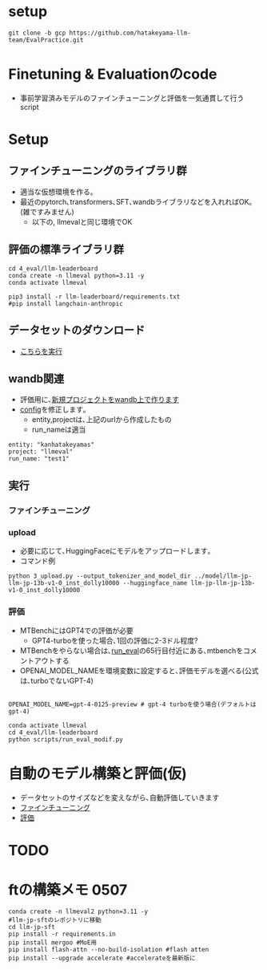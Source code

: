 # setup
~~~
git clone -b gcp https://github.com/hatakeyama-llm-team/EvalPractice.git
~~~

# Finetuning & Evaluationのcode
- 事前学習済みモデルのファインチューニングと評価を一気通貫して行うscript

# Setup
## ファインチューニングのライブラリ群
- 適当な仮想環境を作る｡
- 最近のpytorch､transformers､SFT､wandbライブラリなどを入れればOK｡(雑ですみません)
  - 以下の, llmevalと同じ環境でOK

## 評価の標準ライブラリ群
~~~
cd 4_eval/llm-leaderboard
conda create -n llmeval python=3.11 -y
conda activate llmeval

pip3 install -r llm-leaderboard/requirements.txt
#pip install langchain-anthropic
~~~

## データセットのダウンロード
- [こちらを実行](./3_finetune/1_prepare_inst_dataset.py)


## wandb関連
- 評価用に､[新規プロジェクトをwandb上で作ります](https://wandb.ai/new-project)
- [config](./4_eval/llm-leaderboard/configs/config_eval.yaml)を修正します｡
  - entity,projectは､上記のurlから作成したもの
  - run_nameは適当
~~~
entity: "kanhatakeyamas" 
project: "llmeval" 
run_name: "test1" 
~~~


## 実行
### ファインチューニング
### upload
- 必要に応じて､HuggingFaceにモデルをアップロードします｡
- コマンド例
~~~
python 3_upload.py --output_tokenizer_and_model_dir ../model/llm-jp-llm-jp-13b-v1-0_inst_dolly10000 --huggingface_name llm-jp-llm-jp-13b-v1-0_inst_dolly10000

~~~

### 評価
- MTBenchにはGPT4での評価が必要
  - GPT4-turboを使った場合､1回の評価に2-3ドル程度?
- MTBenchをやらない場合は､[run_eval](./4_eval/llm-leaderboard/scripts/run_eval.py)の65行目付近にある､mtbenchをコメントアウトする
- OPENAI_MODEL_NAMEを環境変数に設定すると､評価モデルを選べる(公式は､turboでないGPT-4)
~~~

OPENAI_MODEL_NAME=gpt-4-0125-preview # gpt-4 turboを使う場合(デフォルトはgpt-4)

conda activate llmeval
cd 4_eval/llm-leaderboard
python scripts/run_eval_modif.py
~~~



# 自動のモデル構築と評価(仮)
- データセットのサイズなどを変えながら､自動評価していきます
- [ファインチューニング](./3_finetune/2_auto_finetune.py)
- [評価](./4_eval/llm-leaderboard/auto_eval.py)


# TODO

# ftの構築メモ 0507
~~~
conda create -n llmeval2 python=3.11 -y
#llm-jp-sftのレポジトリに移動
cd llm-jp-sft
pip install -r requirements.in 
pip install mergoo #MoE用
pip install flash-attn --no-build-isolation #flash atten
pip install --upgrade accelerate #accelerateを最新版に
~~~